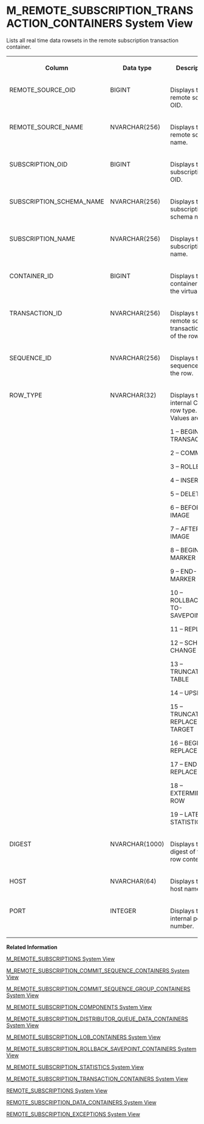 <!-- loio6134e02acce8449c92357773c3769a8b -->

# M\_REMOTE\_SUBSCRIPTION\_TRANSACTION\_CONTAINERS System View

Lists all real time data rowsets in the remote subscription transaction container.




<table>
<tr>
<th valign="top">

Column

</th>
<th valign="top">

Data type

</th>
<th valign="top">

Description

</th>
</tr>
<tr>
<td valign="top">

REMOTE\_SOURCE\_OID

</td>
<td valign="top">

BIGINT

</td>
<td valign="top">

Displays the remote source OID.

</td>
</tr>
<tr>
<td valign="top">

REMOTE\_SOURCE\_NAME

</td>
<td valign="top">

NVARCHAR\(256\)

</td>
<td valign="top">

Displays the remote source name.

</td>
</tr>
<tr>
<td valign="top">

SUBSCRIPTION\_OID

</td>
<td valign="top">

BIGINT

</td>
<td valign="top">

Displays the subscription OID.

</td>
</tr>
<tr>
<td valign="top">

SUBSCRIPTION\_SCHEMA\_NAME

</td>
<td valign="top">

NVARCHAR\(256\)

</td>
<td valign="top">

Displays the subscription schema name.

</td>
</tr>
<tr>
<td valign="top">

SUBSCRIPTION\_NAME

</td>
<td valign="top">

NVARCHAR\(256\)

</td>
<td valign="top">

Displays the subscription name.

</td>
</tr>
<tr>
<td valign="top">

CONTAINER\_ID

</td>
<td valign="top">

BIGINT

</td>
<td valign="top">

Displays the container ID of the virtual file.

</td>
</tr>
<tr>
<td valign="top">

TRANSACTION\_ID

</td>
<td valign="top">

NVARCHAR\(256\)

</td>
<td valign="top">

Displays the the remote source transaction ID of the row.

</td>
</tr>
<tr>
<td valign="top">

SEQUENCE\_ID

</td>
<td valign="top">

NVARCHAR\(256\)

</td>
<td valign="top">

Displays the the sequence ID of the row.

</td>
</tr>
<tr>
<td valign="top">

ROW\_TYPE

</td>
<td valign="top">

NVARCHAR\(32\)

</td>
<td valign="top">

Displays the internal CDC row type. Values are:

1 – BEGIN TRANSACTION

2 – COMMIT

3 – ROLLBACK

4 – INSERT

5 – DELETE

6 – BEFORE-IMAGE

7 – AFTER-IMAGE

8 – BEGIN-MARKER

9 – END-MARKER

10 – ROLLBACK-TO-SAVEPOINT

11 – REPLACE

12 – SCHEMA-CHANGE

13 – TRUNCATE-TABLE

14 – UPSERT

15 – TRUNCATE-REPLACE-TARGET

16 – BEGIN-REPLACE-SET

17 – END-REPLACE-SET

18 – EXTERMINATE-ROW

19 – LATENCY-STATISTICS

</td>
</tr>
<tr>
<td valign="top">

DIGEST

</td>
<td valign="top">

NVARCHAR\(1000\)

</td>
<td valign="top">

Displays the digest of the row content.

</td>
</tr>
<tr>
<td valign="top">

HOST

</td>
<td valign="top">

NVARCHAR\(64\)

</td>
<td valign="top">

Displays the host name.

</td>
</tr>
<tr>
<td valign="top">

PORT

</td>
<td valign="top">

INTEGER

</td>
<td valign="top">

Displays the internal port number.

</td>
</tr>
</table>

**Related Information**  


[M\_REMOTE\_SUBSCRIPTIONS System View](m-remote-subscriptions-system-view-5bb5aec.md "Provides the status and run-time information of a remote subscription.")

[M\_REMOTE\_SUBSCRIPTION\_COMMIT\_SEQUENCE\_CONTAINERS System View](m-remote-subscription-commit-sequence-containers-system-view-ce09386.md "Lists all real time data elements such as markers and commit / rollback rows in the remote subscription commit sequence container.")

[M\_REMOTE\_SUBSCRIPTION\_COMMIT\_SEQUENCE\_GROUP\_CONTAINERS System View](m-remote-subscription-commit-sequence-group-containers-system-vie-b66586f.md "Lists all CommitSequece virtual files for a remote source, and the number of entries stored in each virtual file.")

[M\_REMOTE\_SUBSCRIPTION\_COMPONENTS System View](m-remote-subscription-components-system-view-8a707f0.md "Provides remote subscription component information.")

[M\_REMOTE\_SUBSCRIPTION\_DISTRIBUTOR\_QUEUE\_DATA\_CONTAINERS System View](m-remote-subscription-distributor-queue-data-containers-system-vi-0cf80ab.md "Lists all real time data elements between begin-marker and end-marker for the remote subscription.")

[M\_REMOTE\_SUBSCRIPTION\_LOB\_CONTAINERS System View](m-remote-subscription-lob-containers-system-view-13e3ccb.md "Lists all lob container IDs for each remote subscription transaction.")

[M\_REMOTE\_SUBSCRIPTION\_ROLLBACK\_SAVEPOINT\_CONTAINERS System View](m-remote-subscription-rollback-savepoint-containers-system-view-0217719.md "Lists all rollback save points for each remote subscription transaction.")

[M\_REMOTE\_SUBSCRIPTION\_STATISTICS System View](m-remote-subscription-statistics-system-view-859e5eb.md "Provides remote subscription statistic information.")

[M\_REMOTE\_SUBSCRIPTION\_TRANSACTION\_CONTAINERS System View](m-remote-subscription-transaction-containers-system-view-6134e02.md "Lists all real time data rowsets in the remote subscription transaction container.")

[REMOTE\_SUBSCRIPTIONS System View](../021-System-Views/remote-subscriptions-system-view-cf68b16.md "Lists all the remote subscriptions created for a remote source.")

[REMOTE\_SUBSCRIPTION\_DATA\_CONTAINERS System View](../021-System-Views/remote-subscription-data-containers-system-view-9289305.md "Provides information regarding remote subscription data.")

[REMOTE\_SUBSCRIPTION\_EXCEPTIONS System View](../021-System-Views/remote-subscription-exceptions-system-view-6a5ada4.md "Provides remote subscription exception information.")

